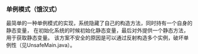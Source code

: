 ### 单例模式（饿汉式）

最简单的一种单例模式的实现，系统隐藏了自己的构造方法，同时持有一个自身的静态变量，
在初始化系统的时候初始化静态变量，最后对外提供一个静态方法，用于获取静态变量。
该方案不安全的原因是可以通过反射构造多个实例，破坏单例性（见UnsafeMain.java）。